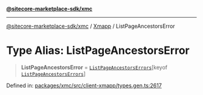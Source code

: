 [**@sitecore-marketplace-sdk/xmc**](../../../../README.md)

***

[@sitecore-marketplace-sdk/xmc](../../../../README.md) / [Xmapp](../README.md) / ListPageAncestorsError

# Type Alias: ListPageAncestorsError

> **ListPageAncestorsError** = [`ListPageAncestorsErrors`](ListPageAncestorsErrors.md)\[keyof [`ListPageAncestorsErrors`](ListPageAncestorsErrors.md)\]

Defined in: [packages/xmc/src/client-xmapp/types.gen.ts:2617](https://github.com/Sitecore/marketplace-sdk/blob/893df143248e67d8c66e942a96045542130259a0/packages/xmc/src/client-xmapp/types.gen.ts#L2617)
